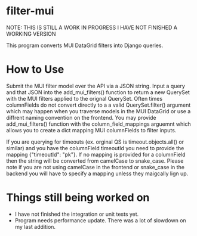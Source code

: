 # filter-mui
NOTE: THIS IS STILL A WORK IN PROGRESS I HAVE NOT FINISHED A WORKING VERSION

This program converts MUI DataGrid filters into Django queries. 

# How to Use

Submit the MUI filter model over the API via a JSON string. Input a query and that JSON into the add_mui_filters() function to return a new QuerySet with the MUI filters applied to the orignal QuerySet. Often times columnFields do not convert directly to a a valid QuerySet.filter() argument which may happen when you traverse models in the MUI DataGrid or use a diffrent naming convention on the frontend. You may provide add_mui_filters() function with the column_field_mappings arguemnt which allows you to create a dict mapping MUI columnFields to filter inputs. 

If you are querying for timeouts (ex. orginal QS is timeout.objects.all() or similar) and you have the columnField timeoutId you need to provide the mapping {"timeoutId": "pk"}. If no mapping is provided for a columnField then the string will be converted from camelCase to snake_case. Please note if you are not using camelCase in the frontend or snake_case in the backend you will have to specify a mapping unless they maigcally lign up.

# Things still being worked on

- I have not finished the integration or unit tests yet.
- Program needs performance update. There was a lot of slowdown on my last addition.
